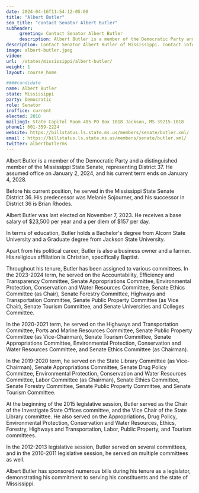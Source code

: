 ```yaml
---
date: 2024-04-16T11:54:12-05:00
title: "Albert Butler"
seo_title: "contact Senator Albert Butler"
subheader:
     greeting: Contact Senator Albert Butler
     description: Albert Butler is a member of the Democratic Party and a distinguished member of the Mississippi State Senate, representing District 37. He assumed office on January 2, 2024, and his current term ends on January 4, 2028.
description: Contact Senator Albert Butler of Mississippi. Contact information for Albert Butler includes email address, phone number, and mailing address.
image: albert-butler.jpeg
video:
url:  /states/mississippi/albert-butler/
weight: 1
layout: course_home

####candidate
name: Albert Butler
state: Mississippi
party: Democratic
role: Senator
inoffice: current
elected: 2010
mailing1: State Capitol Room 405 PO Box 1018 Jackson, MS 39215-1018
phone1: 601-359-2224
website: https://billstatus.ls.state.ms.us/members/senate/butler.xml/
email : https://billstatus.ls.state.ms.us/members/senate/butler.xml/
twitter: albertbutlerms
---
```


Albert Butler is a member of the Democratic Party and a distinguished member of the Mississippi State Senate, representing District 37. He assumed office on January 2, 2024, and his current term ends on January 4, 2028.

Before his current position, he served in the Mississippi State Senate District 36. His predecessor was Melanie Sojourner, and his successor in District 36 is Brian Rhodes.

Albert Butler was last elected on November 7, 2023. He receives a base salary of $23,500 per year and a per diem of $157 per day.

In terms of education, Butler holds a Bachelor's degree from Alcorn State University and a Graduate degree from Jackson State University.

Apart from his political career, Butler is also a business owner and a farmer. His religious affiliation is Christian, specifically Baptist.

Throughout his tenure, Butler has been assigned to various committees. In the 2023-2024 term, he served on the Accountability, Efficiency and Transparency Committee, Senate Appropriations Committee, Environmental Protection, Conservation and Water Resources Committee, Senate Ethics Committee (as Chair), Senate Forestry Committee, Highways and Transportation Committee, Senate Public Property Committee (as Vice Chair), Senate Tourism Committee, and Senate Universities and Colleges Committee.

In the 2020-2021 term, he served on the Highways and Transportation Committee, Ports and Marine Resources Committee, Senate Public Property Committee (as Vice-Chairman), Senate Tourism Committee, Senate Appropriations Committee, Environmental Protection, Conservation and Water Resources Committee, and Senate Ethics Committee (as Chairman).

In the 2019-2020 term, he served on the State Library Committee (as Vice-Chairman), Senate Appropriations Committee, Senate Drug Policy Committee, Environmental Protection, Conservation and Water Resources Committee, Labor Committee (as Chairman), Senate Ethics Committee, Senate Forestry Committee, Senate Public Property Committee, and Senate Tourism Committee.

At the beginning of the 2015 legislative session, Butler served as the Chair of the Investigate State Offices committee, and the Vice Chair of the State Library committee. He also served on the Appropriations, Drug Policy, Environmental Protection, Conservation and Water Resources, Ethics, Forestry, Highways and Transportation, Labor, Public Property, and Tourism committees.

In the 2012-2013 legislative session, Butler served on several committees, and in the 2010-2011 legislative session, he served on multiple committees as well.

Albert Butler has sponsored numerous bills during his tenure as a legislator, demonstrating his commitment to serving his constituents and the state of Mississippi.
